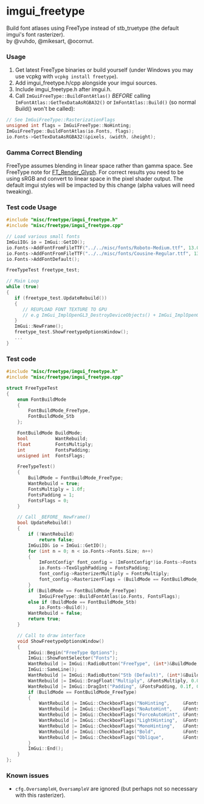 # imgui_freetype

Build font atlases using FreeType instead of stb_truetype (the default imgui's font rasterizer).
<br>by @vuhdo, @mikesart, @ocornut.

### Usage

1. Get latest FreeType binaries or build yourself (under Windows you may use vcpkg with `vcpkg install freetype`).
2. Add imgui_freetype.h/cpp alongside your imgui sources.
3. Include imgui_freetype.h after imgui.h.
4. Call `ImGuiFreeType::BuildFontAtlas()` *BEFORE* calling `ImFontAtlas::GetTexDataAsRGBA32()` or `ImFontAtlas::Build()` (so normal Build() won't be called):

```cpp
// See ImGuiFreeType::RasterizationFlags
unsigned int flags = ImGuiFreeType::NoHinting;
ImGuiFreeType::BuildFontAtlas(io.Fonts, flags);
io.Fonts->GetTexDataAsRGBA32(&pixels, &width, &height);
```

### Gamma Correct Blending

FreeType assumes blending in linear space rather than gamma space.
See FreeType note for [FT_Render_Glyph](https://www.freetype.org/freetype2/docs/reference/ft2-base_interface.html#FT_Render_Glyph).
For correct results you need to be using sRGB and convert to linear space in the pixel shader output.
The default imgui styles will be impacted by this change (alpha values will need tweaking).

### Test code Usage
```cpp
#include "misc/freetype/imgui_freetype.h"
#include "misc/freetype/imgui_freetype.cpp"

// Load various small fonts
ImGuiIO& io = ImGui::GetIO();
io.Fonts->AddFontFromFileTTF("../../misc/fonts/Roboto-Medium.ttf", 13.0f);
io.Fonts->AddFontFromFileTTF("../../misc/fonts/Cousine-Regular.ttf", 13.0f);
io.Fonts->AddFontDefault();

FreeTypeTest freetype_test;

// Main Loop
while (true)
{
   if (freetype_test.UpdateRebuild())
   {
      // REUPLOAD FONT TEXTURE TO GPU
      // e.g ImGui_ImplOpenGL3_DestroyDeviceObjects() + ImGui_ImplOpenGL3_CreateDeviceObjects()
   }
   ImGui::NewFrame();
   freetype_test.ShowFreetypeOptionsWindow();
   ...
}
```

### Test code
```cpp
#include "misc/freetype/imgui_freetype.h"
#include "misc/freetype/imgui_freetype.cpp"

struct FreeTypeTest
{
    enum FontBuildMode
    {
        FontBuildMode_FreeType,
        FontBuildMode_Stb
    };

    FontBuildMode BuildMode;
    bool          WantRebuild;
    float         FontsMultiply;
    int           FontsPadding;
    unsigned int  FontsFlags;

    FreeTypeTest()
    {
        BuildMode = FontBuildMode_FreeType;
        WantRebuild = true;
        FontsMultiply = 1.0f;
        FontsPadding = 1;
        FontsFlags = 0;
    }

    // Call _BEFORE_ NewFrame()
    bool UpdateRebuild()
    {
        if (!WantRebuild)
            return false;
        ImGuiIO& io = ImGui::GetIO();
        for (int n = 0; n < io.Fonts->Fonts.Size; n++)
        {
            ImFontConfig* font_config = (ImFontConfig*)io.Fonts->Fonts[n]->ConfigData;
            io.Fonts->TexGlyphPadding = FontsPadding;
            font_config->RasterizerMultiply = FontsMultiply;
            font_config->RasterizerFlags = (BuildMode == FontBuildMode_FreeType) ? FontsFlags : 0x00;
        }
        if (BuildMode == FontBuildMode_FreeType)
            ImGuiFreeType::BuildFontAtlas(io.Fonts, FontsFlags);
        else if (BuildMode == FontBuildMode_Stb)
            io.Fonts->Build();
        WantRebuild = false;
        return true;
    }

    // Call to draw interface
    void ShowFreetypeOptionsWindow()
    {
        ImGui::Begin("FreeType Options");
        ImGui::ShowFontSelector("Fonts");
        WantRebuild |= ImGui::RadioButton("FreeType", (int*)&BuildMode, FontBuildMode_FreeType);
        ImGui::SameLine();
        WantRebuild |= ImGui::RadioButton("Stb (Default)", (int*)&BuildMode, FontBuildMode_Stb);
        WantRebuild |= ImGui::DragFloat("Multiply", &FontsMultiply, 0.001f, 0.0f, 2.0f);
        WantRebuild |= ImGui::DragInt("Padding", &FontsPadding, 0.1f, 0, 16);
        if (BuildMode == FontBuildMode_FreeType)
        {
            WantRebuild |= ImGui::CheckboxFlags("NoHinting",     &FontsFlags, ImGuiFreeType::NoHinting);
            WantRebuild |= ImGui::CheckboxFlags("NoAutoHint",    &FontsFlags, ImGuiFreeType::NoAutoHint);
            WantRebuild |= ImGui::CheckboxFlags("ForceAutoHint", &FontsFlags, ImGuiFreeType::ForceAutoHint);
            WantRebuild |= ImGui::CheckboxFlags("LightHinting",  &FontsFlags, ImGuiFreeType::LightHinting);
            WantRebuild |= ImGui::CheckboxFlags("MonoHinting",   &FontsFlags, ImGuiFreeType::MonoHinting);
            WantRebuild |= ImGui::CheckboxFlags("Bold",          &FontsFlags, ImGuiFreeType::Bold);
            WantRebuild |= ImGui::CheckboxFlags("Oblique",       &FontsFlags, ImGuiFreeType::Oblique);
        }
        ImGui::End();
    }
};
```

### Known issues
- `cfg.OversampleH`, `OversampleV` are ignored (but perhaps not so necessary with this rasterizer).

